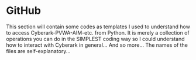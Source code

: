 # GitHub
This section will contain some codes as templates I used to understand how to access Cyberark-PVWA-AIM-etc. from Python. It is merely a collection of operations you can do in the SIMPLEST coding way so I could understand how to interact with Cyberark in general... And so more...
The names of the files are self-explanatory...